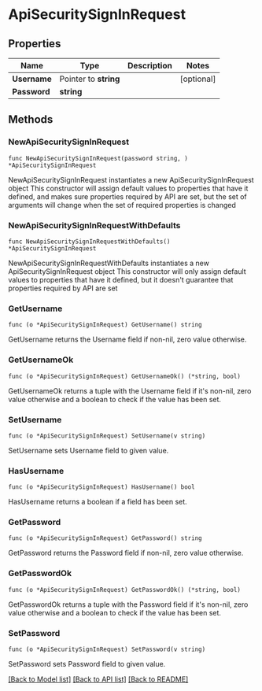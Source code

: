 # ApiSecuritySignInRequest

## Properties

Name | Type | Description | Notes
------------ | ------------- | ------------- | -------------
**Username** | Pointer to **string** |  | [optional] 
**Password** | **string** |  | 

## Methods

### NewApiSecuritySignInRequest

`func NewApiSecuritySignInRequest(password string, ) *ApiSecuritySignInRequest`

NewApiSecuritySignInRequest instantiates a new ApiSecuritySignInRequest object
This constructor will assign default values to properties that have it defined,
and makes sure properties required by API are set, but the set of arguments
will change when the set of required properties is changed

### NewApiSecuritySignInRequestWithDefaults

`func NewApiSecuritySignInRequestWithDefaults() *ApiSecuritySignInRequest`

NewApiSecuritySignInRequestWithDefaults instantiates a new ApiSecuritySignInRequest object
This constructor will only assign default values to properties that have it defined,
but it doesn't guarantee that properties required by API are set

### GetUsername

`func (o *ApiSecuritySignInRequest) GetUsername() string`

GetUsername returns the Username field if non-nil, zero value otherwise.

### GetUsernameOk

`func (o *ApiSecuritySignInRequest) GetUsernameOk() (*string, bool)`

GetUsernameOk returns a tuple with the Username field if it's non-nil, zero value otherwise
and a boolean to check if the value has been set.

### SetUsername

`func (o *ApiSecuritySignInRequest) SetUsername(v string)`

SetUsername sets Username field to given value.

### HasUsername

`func (o *ApiSecuritySignInRequest) HasUsername() bool`

HasUsername returns a boolean if a field has been set.

### GetPassword

`func (o *ApiSecuritySignInRequest) GetPassword() string`

GetPassword returns the Password field if non-nil, zero value otherwise.

### GetPasswordOk

`func (o *ApiSecuritySignInRequest) GetPasswordOk() (*string, bool)`

GetPasswordOk returns a tuple with the Password field if it's non-nil, zero value otherwise
and a boolean to check if the value has been set.

### SetPassword

`func (o *ApiSecuritySignInRequest) SetPassword(v string)`

SetPassword sets Password field to given value.



[[Back to Model list]](../README.GEN.md#documentation-for-models) [[Back to API list]](../README.GEN.md#documentation-for-api-endpoints) [[Back to README]](../README.GEN.md)


